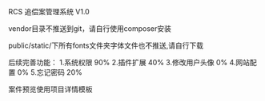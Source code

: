 RCS 追偿案管理系统 V1.0

vendor目录不推送到git，请自行使用composer安装

public/static/下所有fonts文件夹字体文件也不推送,请自行下载

后续完善功能：
1.系统权限 90%
2.插件扩展 40%
3.修改用户头像 0%
4.网站配置 0%
5.忘记密码 20%


案件预览使用项目详情模板